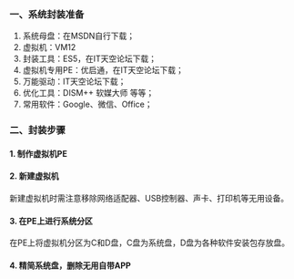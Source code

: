 ### 一、系统封装准备

1. 系统母盘：在MSDN自行下载；
2. 虚拟机：VM12
3. 封装工具：ES5，在IT天空论坛下载；
4. 虚拟机专用PE：优启通，在IT天空论坛下载；
5. 万能驱动：IT天空论坛下载；
6. 优化工具：DISM++    软媒大师 等等；
7. 常用软件：Google、微信、Office；

### 二、封装步骤

#### 1. 制作虚拟机PE

#### 2. 新建虚拟机

新建虚拟机时需注意移除网络适配器、USB控制器、声卡、打印机等无用设备。

#### 3. 在PE上进行系统分区

在PE上将虚拟机分区为C和D盘，C盘为系统盘，D盘为各种软件安装包存放盘。

#### 4. 精简系统盘，删除无用自带APP

